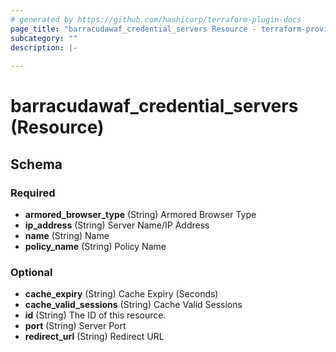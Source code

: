 ```yaml
---
# generated by https://github.com/hashicorp/terraform-plugin-docs
page_title: "barracudawaf_credential_servers Resource - terraform-provider-barracudawaf"
subcategory: ""
description: |-
  
---
```


# barracudawaf_credential_servers (Resource)





<!-- schema generated by tfplugindocs -->
## Schema

### Required

- **armored_browser_type** (String) Armored Browser Type
- **ip_address** (String) Server Name/IP Address
- **name** (String) Name
- **policy_name** (String) Policy Name

### Optional

- **cache_expiry** (String) Cache Expiry (Seconds)
- **cache_valid_sessions** (String) Cache Valid Sessions
- **id** (String) The ID of this resource.
- **port** (String) Server Port
- **redirect_url** (String) Redirect URL


